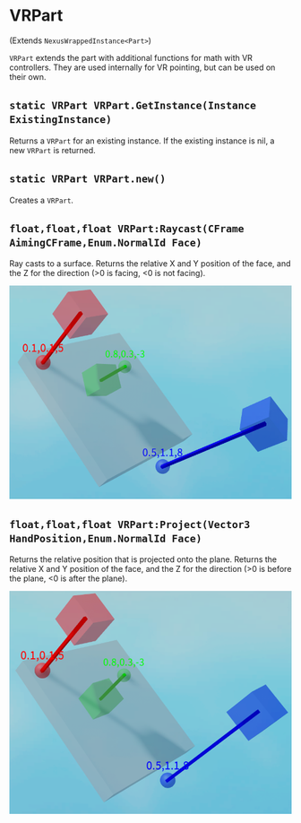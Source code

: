 # VRPart
(Extends `NexusWrappedInstance<Part>`)

`VRPart` extends the part with additional
functions for math with VR controllers.
They are used internally for VR pointing,
but can be used on their own.

## `static VRPart VRPart.GetInstance(Instance ExistingInstance)`
Returns a `VRPart` for an existing instance. If the
existing instance is nil, a new `VRPart` is returned.

## `static VRPart VRPart.new()`
Creates a `VRPart`.

## `float,float,float VRPart:Raycast(CFrame AimingCFrame,Enum.NormalId Face)`
Ray casts to a surface. Returns the relative
X and Y position of the face, and the Z for
the direction (>0 is facing, <0 is not facing).

![Raycast Demo](../../diagrams/VRPartRaycastDemo.png)

## `float,float,float VRPart:Project(Vector3 HandPosition,Enum.NormalId Face)`
Returns the relative position that is projected
onto the plane. Returns the relative X and Y position
of the face, and the Z for the direction (>0 is
before the plane, <0 is after the plane).

![Project Demo](../../diagrams/VRPartProjectDemo.png)